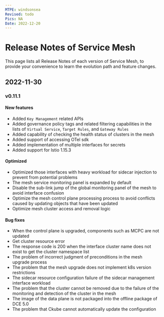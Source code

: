 ```yaml
---
MTPE: windsonsea
Revised: todo
Pics: NA
Date: 2022-12-20
---
```


# Release Notes of Service Mesh

This page lists all Release Notes of each version of Service Mesh, to provide your convenience to learn the evolution path and feature changes.

## 2022-11-30

### v0.11.1

#### New features

- Added `Key Management` related APIs
- Added governance policy tags and related filtering capabilities in the lists of `Virtual Service`, `Target Rules`, and `Gateway Rules`
- Added capability of checking the health status of clusters in the mesh
- Added support of accessing OTel sdk
- Added implementation of multiple interfaces for secrets
- Added support for Istio 1.15.3

#### Optimized

- Optimized those interfaces with heavy workload for sidecar injection to prevent from potential problems
- The mesh service monitoring panel is expanded by default
- Disable the sub-link jump of the global monitoring panel of the mesh to avoid interface confusion
- Optimize the mesh control plane processing process to avoid conflicts caused by updating objects that have been updated
- Optimize mesh cluster access and removal logic

#### Bug fixes

- When the control plane is upgraded, components such as MCPC are not updated
- Get cluster resource error
- The response code is 200 when the interface cluster name does not exist to get the cluster namespace list
- The problem of incorrect judgment of preconditions in the mesh upgrade process
- The problem that the mesh upgrade does not implement k8s version restrictions
- The sidecar resource configuration failure of the sidecar management interface workload
- The problem that the cluster cannot be removed due to the failure of the monitoring and detection of the cluster in the mesh
- The image of the data plane is not packaged into the offline package of DCE 5.0
- The problem that Ckube cannot automatically update the configuration
